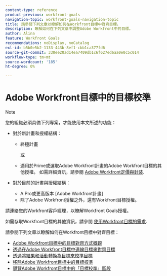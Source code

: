 ```yaml
---
content-type: reference
product-previous: workfront-goals
navigation-topic: workfront-goals-navigation-topic
title: 請參閱下列文章以瞭解如何在Workfront目標中對齊目標。
description: 瞭解如何在下列文章中調整Adobe Workfront中的目標。
author: Alina
feature: Workfront Goals
recommendations: noDisplay, noCatalog
exl-id: b5b0e5b2-1133-443b-8ef1-cbb1ca377fd6
source-git-commit: 330ee20ad14ea7409db1c6f627ed6aa0e0c5c014
workflow-type: tm+mt
source-wordcount: '185'
ht-degree: 0%

---
```


# Adobe Workfront目標中的目標校準

>[!NOTE]
>
>您的組織必須具備下列專案，才能使用本文所述的功能：
> 
>* 對於新計畫和授權結構：
>    
>   * 終極計畫
>        
>     或
>        
>   * 適用於Prime或選取Adobe Workfront計畫的Adobe Workfront目標的其他授權。
>       如需詳細資訊，請參閱 [Adobe Workfront定價與封裝](https://www.workfront.com/plans).
>      
>* 對於目前的計畫與授權結構：
>    
>   * A Pro或更高版本 [Adobe Workfront計畫]
>   * 除了Adobe Workfront授權之外，還有Workfront目標授權。
>    
>請連絡您的Workfront客戶經理，以瞭解Workfront Goals授權。
> 
>如需存取Workfront目標的其他資訊，請參閱 [使用Workfront目標的需求](/help/quicksilver/workfront-goals/goal-management/access-needed-for-wf-goals.md).

請參閱下列文章以瞭解如何在Workfront目標中對齊目標：

* [Adobe Workfront目標中的目標對齊方式概觀](../../workfront-goals/goal-alignment/goal-alignment-overview.md)
* [透過在Adobe Workfront目標中連線目標來對齊目標](../../workfront-goals/goal-alignment/align-goals-by-connecting-them.md)
* [透過將結果和活動轉換為目標來校準目標](../../workfront-goals/goal-alignment/align-goals-by-converting-results-activities.md)
* [移除Adobe Workfront目標中的目標校準](../../workfront-goals/goal-alignment/remove-goal-alignment.md)
* [導覽Adobe Workfront目標中的「目標校準」區段](../../workfront-goals/goal-alignment/navigate-goal-alignment-chart.md)
